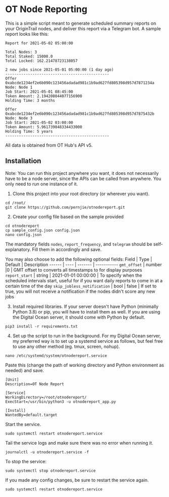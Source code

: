# OT Node Reporting
This is a simple script meant to generate scheduled summary reports on your OriginTrail nodes, and deliver this report via a Telegram bot. A sample report looks like this:

```
Report for 2021-05-02 05:00:00

Total Nodes: 3
Total Staked: 15000.0
Total Locked: 162.21478723138057

2 new jobs since 2021-05-01 05:00:00 (1 day ago)
----------------------------------------------
Offer 0xabcde1234ef2e6b090c123456adadad981c1b9ad627fd805398d957d7871234a
Node: Node 1
Job Start: 2021-05-01 08:45:00
Token Amount: 2.194208044077156900
Holding Time: 3 months

Offer 0xabcde1234ef2e6b090c123456adadad981c1b9ad627fd805398d957d7875432b
Node: Node 3
Job Start: 2021-05-02 03:00:00
Token Amount: 5.961739048334433000
Holding Time: 5 years
----------------------------------------------
```
All data is obtained from OT Hub's API v5. 

## Installation
Note: You can run this project anywhere you want, it does not necessarily have to be a node server, since the APIs can be called from anywhere. You only need to run one instance of it. 

1) Clone this project into your root directory (or wherever you want).
```
cd /root/
git clone https://github.com/pernjie/otnodereport.git
```

2) Create your config file based on the sample provided
```
cd otnodereport
cp sample_config.json config.json
nano config.json
```
The mandatory fields `nodes`, `report_frequency`, and `telegram` should be self-explanatory. Fill them in accordingly and save.

You may also choose to add the following optional fields:
Field  | Type | Default | Description
------ | ---- | ------- | -----------
`gmt_offset` | number |0 | GMT offset to converts all timestamps to for display purposes
`report_start` | string | 2021-01-01 00:00:00 | To specify when the scheduled intervals start, useful for if you want daily reports to come in at a certain time of the day
`skip_jobless_notification` | bool | false | If set to true, you will not receive a notification if the nodes didn't score any new jobs

3) Install required libraries. If your server doesn't have Python (minimally Python 3.8) or pip, you will have to install them as well. If you are using the Digital Ocean server, it should come with Python by default. 
```
pip3 install -r requirements.txt
```

4) Set up the script to run in the background. For my Digital Ocean server, my preferred way is to set up a systemd service as follows, but feel free to use any other method (eg. tmux, screen, nohup). 

```
nano /etc/systemd/system/otnodereport.service
```

Paste this (change the path of working directory and Python environment as needed) and save.
```
[Unit]
Description=OT Node Report

[Service]
WorkingDirectory=/root/otnodereport/
ExecStart=/usr/bin/python3 -u otnodereport_app.py

[Install]
WantedBy=default.target
```

Start the service.
```
sudo systemctl restart otnodereport.service
```

Tail the service logs and make sure there was no error when running it.
```
journalctl -u otnodereport.service -f
```

To stop the service:
```
sudo systemctl stop otnodereport.service
```

If you made any config changes, be sure to restart the service again.
```
sudo systemctl restart otnodereport.service
```
